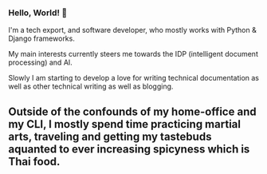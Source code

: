 ### Hello, World! 👋

I'm a tech export, and software developer, who mostly works with Python & Django frameworks. 

My main interests currently steers me towards the IDP (intelligent document processing) and AI. 

Slowly I am starting to develop a love for writing technical documentation as well as other technical writing as well as blogging.

Outside of the confounds of my home-office and my CLI, I mostly spend time practicing martial arts, traveling and getting my tastebuds aquanted to ever increasing spicyness which is Thai food.
---

